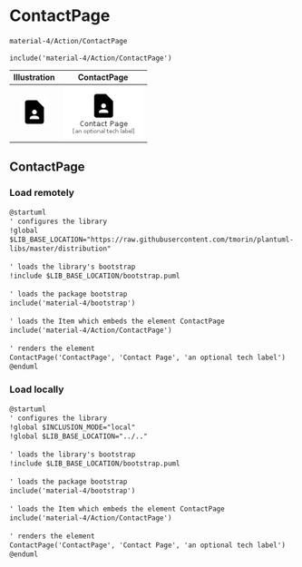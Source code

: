# ContactPage


```text
material-4/Action/ContactPage
```

```text
include('material-4/Action/ContactPage')
```



| Illustration | ContactPage |
| :---: | :---: |
| ![illustration for Illustration](../../material-4/Action/ContactPage.png) | ![illustration for ContactPage](../../material-4/Action/ContactPage.Local.png) |




## ContactPage

### Load remotely
```plantuml
@startuml
' configures the library
!global $LIB_BASE_LOCATION="https://raw.githubusercontent.com/tmorin/plantuml-libs/master/distribution"

' loads the library's bootstrap
!include $LIB_BASE_LOCATION/bootstrap.puml

' loads the package bootstrap
include('material-4/bootstrap')

' loads the Item which embeds the element ContactPage
include('material-4/Action/ContactPage')

' renders the element
ContactPage('ContactPage', 'Contact Page', 'an optional tech label')
@enduml
```

### Load locally
```plantuml
@startuml
' configures the library
!global $INCLUSION_MODE="local"
!global $LIB_BASE_LOCATION="../.."

' loads the library's bootstrap
!include $LIB_BASE_LOCATION/bootstrap.puml

' loads the package bootstrap
include('material-4/bootstrap')

' loads the Item which embeds the element ContactPage
include('material-4/Action/ContactPage')

' renders the element
ContactPage('ContactPage', 'Contact Page', 'an optional tech label')
@enduml
```

